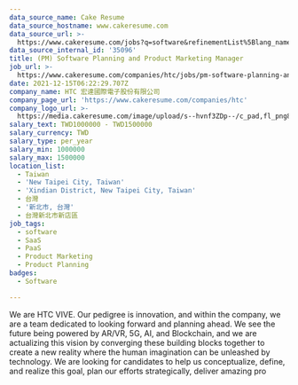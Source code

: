 ```yaml
---
data_source_name: Cake Resume
data_source_hostname: www.cakeresume.com
data_source_url: >-
  https://www.cakeresume.com/jobs?q=software&refinementList%5Blang_name%5D%5B0%5D=English&refinementList%5Bsalary_type%5D=per_year&range%5Bsalary_range%5D%5Bmin%5D=1000000&page=2
data_source_internal_id: '35096'
title: (PM) Software Planning and Product Marketing Manager
job_url: >-
  https://www.cakeresume.com/companies/htc/jobs/pm-software-planning-and-product-marketing-manager
date: 2021-12-15T06:22:29.707Z
company_name: HTC 宏達國際電子股份有限公司
company_page_url: 'https://www.cakeresume.com/companies/htc'
company_logo_url: >-
  https://media.cakeresume.com/image/upload/s--hvnf3ZDp--/c_pad,fl_png8,h_200,w_200/v1569659591/gwf2hetj4bvzypwfrkvj.png
salary_text: TWD1000000 - TWD1500000
salary_currency: TWD
salary_type: per_year
salary_min: 1000000
salary_max: 1500000
location_list:
  - Taiwan
  - 'New Taipei City, Taiwan'
  - 'Xindian District, New Taipei City, Taiwan'
  - 台灣
  - '新北市, 台灣'
  - 台灣新北市新店區
job_tags:
  - software
  - SaaS
  - PaaS
  - Product Marketing
  - Product Planning
badges:
  - Software

---
```


We are HTC VIVE. Our pedigree is innovation, and within the company, we are a team dedicated to looking forward and planning ahead. We see the future being powered by AR/VR, 5G, AI, and Blockchain, and we are actualizing this vision by converging these building blocks together to create a new reality where the human imagination can be unleashed by technology. We are looking for candidates to help us conceptualize, define, and realize this goal, plan our efforts strategically, deliver amazing pro